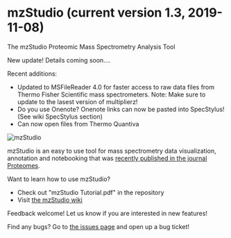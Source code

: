 # mzStudio (current version 1.3, 2019-11-08)
The mzStudio Proteomic Mass Spectrometry Analysis Tool

New update!  Details coming soon....

Recent additions:
  * Updated to MSFileReader 4.0 for faster access to raw data files from Thermo Fisher Scientific mass spectrometers.
  Note: Make sure to update to the lasest version of multiplierz!
  * Do you use Onenote?  Onenote links can now be pasted into SpecStylus!  (See wiki SpecStylus section)
  * Can now open files from Thermo Quantiva

![mzStudio](http://blaispathways.dfci.harvard.edu/graph/tutorial_data/101.png)

mzStudio is an easy to use tool for mass spectrometry data visualization, annotation and notebooking that was [recently published in the journal Proteomes](http://mdpi.com/2227-7382/5/3/20).  

Want to learn how to use mzStudio?
 * Check out "mzStudio Tutorial.pdf" in the repository
 * Visit [the mzStudio wiki](https://github.com/BlaisProteomics/mzStudio/wiki)

Feedback welcome!  Let us know if you are interested in new features!

Find any bugs?  Go to [the issues page](https://github.com/BlaisProteomics/mzStudio/issues) and open up a bug ticket!
